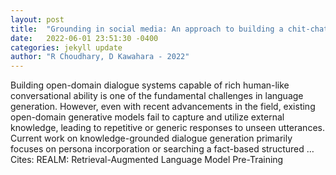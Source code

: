 ```yaml
---
layout: post
title:  "Grounding in social media: An approach to building a chit-chat dialogue model"
date:   2022-06-01 23:51:30 -0400
categories: jekyll update
author: "R Choudhary, D Kawahara - 2022"
---
```

Building open-domain dialogue systems capable of rich human-like conversational ability is one of the fundamental challenges in language generation. However, even with recent advancements in the field, existing open-domain generative models fail to capture and utilize external knowledge, leading to repetitive or generic responses to unseen utterances. Current work on knowledge-grounded dialogue generation primarily focuses on persona incorporation or searching a fact-based structured … Cites: ‪REALM: Retrieval-Augmented Language Model Pre-Training‬